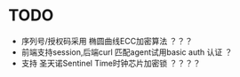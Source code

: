 # TODO #

* 序列号/授权码采用 椭圆曲线ECC加密算法 ？？？
* 前端支持session,后端curl 匹配agent试用basic auth 认证 ？
* 支持 圣天诺Sentinel Time时钟芯片加密锁 ？？？？